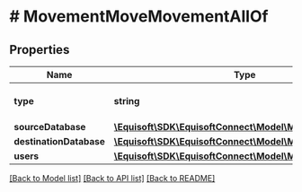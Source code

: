 # # MovementMoveMovementAllOf

## Properties

Name | Type | Description | Notes
------------ | ------------- | ------------- | -------------
**type** | **string** |  | [default to 'MOVE']
**sourceDatabase** | [**\Equisoft\SDK\EquisoftConnect\Model\MovementDatabase**](MovementDatabase.md) |  | 
**destinationDatabase** | [**\Equisoft\SDK\EquisoftConnect\Model\MovementDatabase**](MovementDatabase.md) |  | 
**users** | [**\Equisoft\SDK\EquisoftConnect\Model\MovementUser[]**](MovementUser.md) |  | 

[[Back to Model list]](../../README.md#documentation-for-models) [[Back to API list]](../../README.md#documentation-for-api-endpoints) [[Back to README]](../../README.md)


